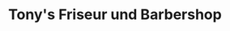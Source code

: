 ---
title: "Tony's Friseur und Barbershop"
url: /konstanz/tonys-friseur-und-barbershop/
shop: Friseur
---